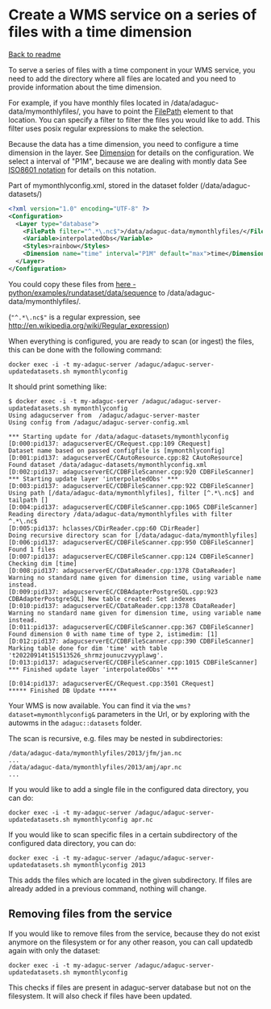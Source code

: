 Create a WMS service on a series of files with a time dimension
===============================================================

[Back to readme](./Readme.md)

To serve a series of files with a time component in your WMS service, you need to add the directory where all files are located and you need to provide information about the time dimension.

For example, if you have monthly files located in /data/adaguc-data/mymonthlyfiles/, you have to point the [FilePath](../configuration/FilePath.md) element to that location. You can specify a filter to filter the files you would like to add. This filter uses posix regular expressions to make the selection.

Because the data has a time dimension, you need to configure a time dimension in the layer. See [Dimension](../configuration/Dimension.md) for details on the configuration.
We select a interval of "P1M", because we are dealing with montly data See [ISO8601 notation](../info/ISO8601.md) for details on this notation.

Part of mymonthlyconfig.xml, stored in the dataset folder (/data/adaguc-datasets/)

```xml
<?xml version="1.0" encoding="UTF-8" ?>
<Configuration>
  <Layer type="database">
    <FilePath filter="^.*\.nc$">/data/adaguc-data/mymonthlyfiles/</FilePath>
    <Variable>interpolatedObs</Variable>
    <Styles>rainbow</Styles>
    <Dimension name="time" interval="P1M" default="max">time</Dimension>
  </Layer>
</Configuration>
```

You could copy these files from [here - python/examples/rundataset/data/sequence](../../python/examples/rundataset/data/sequence) to /data/adaguc-data/mymonthlyfiles/.

(`"^.*\.nc$"` is a regular expression, see http://en.wikipedia.org/wiki/Regular_expression)

When everything is configured, you are ready to scan (or ingest) the files, this can be done with the following command:

```
docker exec -i -t my-adaguc-server /adaguc/adaguc-server-updatedatasets.sh mymonthlyconfig
```

It should print something like:

```
$ docker exec -i -t my-adaguc-server /adaguc/adaguc-server-updatedatasets.sh mymonthlyconfig
Using adagucserver from  /adaguc/adaguc-server-master
Using config from /adaguc/adaguc-server-config.xml

*** Starting update for /data/adaguc-datasets/mymonthlyconfig
[D:000:pid137: adagucserverEC/CRequest.cpp:109 CRequest]                        Dataset name based on passed configfile is [mymonthlyconfig]
[D:001:pid137: adagucserverEC/CAutoResource.cpp:82 CAutoResource]               Found dataset /data/adaguc-datasets/mymonthlyconfig.xml
[D:002:pid137: adagucserverEC/CDBFileScanner.cpp:920 CDBFileScanner]            *** Starting update layer 'interpolatedObs' ***
[D:003:pid137: adagucserverEC/CDBFileScanner.cpp:922 CDBFileScanner]            Using path [/data/adaguc-data/mymonthlyfiles], filter [^.*\.nc$] and tailpath []
[D:004:pid137: adagucserverEC/CDBFileScanner.cpp:1065 CDBFileScanner]           Reading directory /data/adaguc-data/mymonthlyfiles with filter ^.*\.nc$
[D:005:pid137: hclasses/CDirReader.cpp:60 CDirReader]                           Doing recursive directory scan for [/data/adaguc-data/mymonthlyfiles]
[D:006:pid137: adagucserverEC/CDBFileScanner.cpp:950 CDBFileScanner]            Found 1 files
[D:007:pid137: adagucserverEC/CDBFileScanner.cpp:124 CDBFileScanner]            Checking dim [time]
[D:008:pid137: adagucserverEC/CDataReader.cpp:1378 CDataReader]                 Warning no standard name given for dimension time, using variable name instead.
[D:009:pid137: adagucserverEC/CDBAdapterPostgreSQL.cpp:923 CDBAdapterPostgreSQL] New table created: Set indexes
[D:010:pid137: adagucserverEC/CDataReader.cpp:1378 CDataReader]                 Warning no standard name given for dimension time, using variable name instead.
[D:011:pid137: adagucserverEC/CDBFileScanner.cpp:367 CDBFileScanner]            Found dimension 0 with name time of type 2, istimedim: [1]
[D:012:pid137: adagucserverEC/CDBFileScanner.cpp:390 CDBFileScanner]            Marking table done for dim 'time' with table 't20220914t151513526_shrmzjounuczvyyplawg'.
[D:013:pid137: adagucserverEC/CDBFileScanner.cpp:1015 CDBFileScanner]           *** Finished update layer 'interpolatedObs' ***

[D:014:pid137: adagucserverEC/CRequest.cpp:3501 CRequest]                       ***** Finished DB Update *****
```

Your WMS is now available. You can find it via the `wms?dataset=mymonthlyconfig&` parameters in the Url, or by exploring with the autowms in the `adaguc::datasets` folder.


The scan is recursive, e.g. files may be nested in subdirectories:

```
/data/adaguc-data/mymonthlyfiles/2013/jfm/jan.nc
...
/data/adaguc-data/mymonthlyfiles/2013/amj/apr.nc
...
```

If you would like to add a single file in the configured data directory,
you can do:

```
docker exec -i -t my-adaguc-server /adaguc/adaguc-server-updatedatasets.sh mymonthlyconfig apr.nc
```

If you would like to scan specific files in a certain subdirectory of
the configured data directory, you can do:
```
docker exec -i -t my-adaguc-server /adaguc/adaguc-server-updatedatasets.sh mymonthlyconfig 2013
```

This adds the files which are located in the given subdirectory. If
files are already added in a previous command, nothing will change.

Removing files from the service
-------------------------------

If you would like to remove files from the service, because they do not
exist anymore on the filesystem or for any other reason, you can call
updatedb again with only the dataset:
```
docker exec -i -t my-adaguc-server /adaguc/adaguc-server-updatedatasets.sh mymonthlyconfig
```

This checks if files are present in adaguc-server database but not on the filesystem. It will also check if files have been updated.
